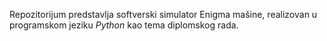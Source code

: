 Repozitorijum predstavlja softverski simulator Enigma mašine, realizovan u programskom jeziku _Python_ kao tema diplomskog rada.
